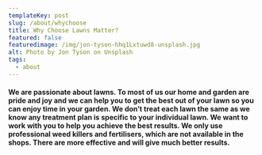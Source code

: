 ```yaml
---
templateKey: post
slug: /about/whychoose
title: Why Choose Lawns Matter?
featured: false
featuredimage: /img/jon-tyson-hhq1Lxtuwd8-unsplash.jpg
alt: Photo by Jon Tyson on Unsplash
tags:
  - about
---
```


#### We are passionate about lawns. To most of us our home and garden are pride and joy and we can help you to get the best out of your lawn so you can enjoy time in your garden. We don’t treat each lawn the same as we know any treatment plan is specific to your individual lawn. We want to work with you to help you achieve the best results. We only use professional weed killers and fertilisers, which are not available in the shops. There are more effective and will give much better results. ####
